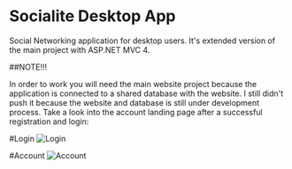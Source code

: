 # Socialite Desktop App
Social Networking application for desktop users. It's extended version of the main project with ASP.NET MVC 4.

##NOTE!!!

In order to work you will need the main website project because the application is connected to a shared database with the website. I still didn't push it because the website and database is still under development process. Take a look into the account landing page after a successful registration and login:

#Login
![Login](https://s18.postimg.org/5dbrhnnnd/login.png)

#Account
![Account](https://s18.postimg.org/fyvmtntyx/demo.png)
